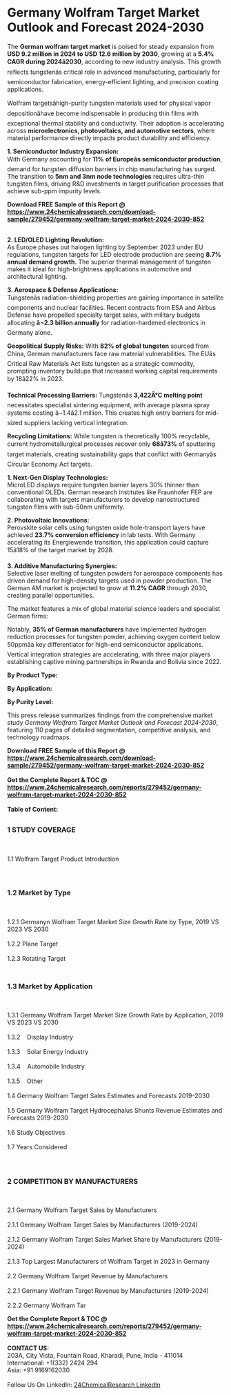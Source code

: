 <h1>Germany Wolfram Target Market Outlook and Forecast 2024-2030</h1><p>The <strong>German wolfram target market</strong> is poised for steady expansion from <strong>USD 9.2 million in 2024 to USD 12.6 million by 2030</strong>, growing at a <strong>5.4% CAGR during 2024â2030</strong>, according to new industry analysis. This growth reflects tungstenâs critical role in advanced manufacturing, particularly for semiconductor fabrication, energy-efficient lighting, and precision coating applications.</p><p>Wolfram targetsâhigh-purity tungsten materials used for physical vapor depositionâhave become indispensable in producing thin films with exceptional thermal stability and conductivity. Their adoption is accelerating across <strong>microelectronics, photovoltaics, and automotive sectors</strong>, where material performance directly impacts product durability and efficiency.</p><p><strong>1. Semiconductor Industry Expansion:</strong><br>
With Germany accounting for <strong>11% of Europeâs semiconductor production</strong>, demand for tungsten diffusion barriers in chip manufacturing has surged. The transition to <strong>5nm and 3nm node technologies</strong> requires ultra-thin tungsten films, driving R&amp;D investments in target purification processes that achieve sub-ppm impurity levels.</p><div><b>Download FREE Sample of this Report @ 
            <a href="https://www.24chemicalresearch.com/download-sample/279452/germany-wolfram-target-market-2024-2030-852">
            https://www.24chemicalresearch.com/download-sample/279452/germany-wolfram-target-market-2024-2030-852</a></b></div><br><p><strong>2. LED/OLED Lighting Revolution:</strong><br>
As Europe phases out halogen lighting by September 2023 under EU regulations, tungsten targets for LED electrode production are seeing <strong>8.7% annual demand growth</strong>. The superior thermal management of tungsten makes it ideal for high-brightness applications in automotive and architectural lighting.</p><p><strong>3. Aerospace &amp; Defense Applications:</strong><br>
Tungstenâs radiation-shielding properties are gaining importance in satellite components and nuclear facilities. Recent contracts from ESA and Airbus Defense have propelled specialty target sales, with military budgets allocating <strong>â¬2.3 billion annually</strong> for radiation-hardened electronics in Germany alone.</p><p><strong>Geopolitical Supply Risks:</strong> With <strong>82% of global tungsten</strong> sourced from China, German manufacturers face raw material vulnerabilities. The EUâs Critical Raw Materials Act lists tungsten as a strategic commodity, prompting inventory buildups that increased working capital requirements by 18â22% in 2023.</p><p><strong>Technical Processing Barriers:</strong> Tungstenâs <strong>3,422Â°C melting point</strong> necessitates specialist sintering equipment, with average plasma spray systems costing â¬1.4â2.1 million. This creates high entry barriers for mid-sized suppliers lacking vertical integration.</p><p><strong>Recycling Limitations:</strong> While tungsten is theoretically 100% recyclable, current hydrometallurgical processes recover only <strong>68â73%</strong> of sputtering target materials, creating sustainability gaps that conflict with Germanyâs Circular Economy Act targets.</p><p><strong>1. Next-Gen Display Technologies:</strong><br>
MicroLED displays require tungsten barrier layers 30% thinner than conventional OLEDs. German research institutes like Fraunhofer FEP are collaborating with targets manufacturers to develop nanostructured tungsten films with sub-50nm uniformity.</p><p><strong>2. Photovoltaic Innovations:</strong><br>
Perovskite solar cells using tungsten oxide hole-transport layers have achieved <strong>23.7% conversion efficiency</strong> in lab tests. With Germany accelerating its Energiewende transition, this application could capture 15â18% of the target market by 2028.</p><p><strong>3. Additive Manufacturing Synergies:</strong><br>
Selective laser melting of tungsten powders for aerospace components has driven demand for high-density targets used in powder production. The German AM market is projected to grow at <strong>11.2% CAGR</strong> through 2030, creating parallel opportunities.</p><p>The market features a mix of global material science leaders and specialist German firms:</p><p>Notably, <strong>35% of German manufacturers</strong> have implemented hydrogen reduction processes for tungsten powder, achieving oxygen content below 50ppmâa key differentiator for high-end semiconductor applications. Vertical integration strategies are accelerating, with three major players establishing captive mining partnerships in Rwanda and Bolivia since 2022.</p><p><strong>By Product Type:</strong></p><p><strong>By Application:</strong></p><p><strong>By Purity Level:</strong></p><p>This press release summarizes findings from the comprehensive market study <em>Germany Wolfram Target Market Outlook and Forecast 2024-2030</em>, featuring 110 pages of detailed segmentation, competitive analysis, and technology roadmaps.</p><div><b>Download FREE Sample of this Report @ 
            <a href="https://www.24chemicalresearch.com/download-sample/279452/germany-wolfram-target-market-2024-2030-852">
            https://www.24chemicalresearch.com/download-sample/279452/germany-wolfram-target-market-2024-2030-852</a></b></div><br><div><b>Get the Complete Report & TOC @ 
            <a href="https://www.24chemicalresearch.com/reports/279452/germany-wolfram-target-market-2024-2030-852">
            https://www.24chemicalresearch.com/reports/279452/germany-wolfram-target-market-2024-2030-852</a></b></div><br>
            <b>Table of Content:</b><p><h2><span style="font-size:16px"><strong>1 STUDY COVERAGE</strong></span></h2><br />
<p>1.1 Wolfram Target Product Introduction</p><br />
<h2><span style="font-size:16px"><strong>1.2 Market by Type</strong></span></h2><br />
<p>1.2.1 Germanyn Wolfram Target Market Size Growth Rate by Type, 2019 VS 2023 VS 2030<br /><br />
1.2.2 Plane Target&nbsp;&nbsp; &nbsp;<br /><br />
1.2.3 Rotating Target<br /><br />
<h2><span style="font-size:16px"><strong>1.3 Market by Application</strong></span></h2><br />
<p>1.3.1 Germany Wolfram Target Market Size Growth Rate by Application, 2019 VS 2023 VS 2030<br /><br />
1.3.2&nbsp;&nbsp; &nbsp;Display Industry<br /><br />
1.3.3&nbsp;&nbsp; &nbsp;Solar Energy Industry<br /><br />
1.3.4&nbsp;&nbsp; &nbsp;Automobile Industry<br /><br />
1.3.5&nbsp;&nbsp; &nbsp;Other<br /><br />
1.4 Germany Wolfram Target Sales Estimates and Forecasts 2019-2030<br /><br />
1.5 Germany Wolfram Target Hydrocephalus Shunts Revenue Estimates and Forecasts 2019-2030<br /><br />
1.6 Study Objectives<br /><br />
1.7 Years Considered</p><br />
<h2><span style="font-size:16px"><strong>2 COMPETITION BY MANUFACTURERS</strong></span></h2><br />
<p>2.1 Germany Wolfram Target Sales by Manufacturers<br /><br />
2.1.1 Germany Wolfram Target Sales by Manufacturers (2019-2024)<br /><br />
2.1.2 Germany Wolfram Target Sales Market Share by Manufacturers (2019-2024)<br /><br />
2.1.3 Top Largest Manufacturers of Wolfram Target in 2023 in Germany<br /><br />
2.2 Germany Wolfram Target Revenue by Manufacturers<br /><br />
2.2.1 Germany Wolfram Target Revenue by Manufacturers (2019-2024)<br /><br />
2.2.2 Germany Wolfram Tar</p><div><b>Get the Complete Report & TOC @ 
            <a href="https://www.24chemicalresearch.com/reports/279452/germany-wolfram-target-market-2024-2030-852">
            https://www.24chemicalresearch.com/reports/279452/germany-wolfram-target-market-2024-2030-852</a></b></div><br><b>CONTACT US:</b><br>
            203A, City Vista, Fountain Road, Kharadi, Pune, India - 411014<br>
            International: +1(332) 2424 294<br>
            Asia: +91 9169162030 <br><br>
            Follow Us On LinkedIn: <a href="https://www.linkedin.com/company/24chemicalresearch/">24ChemicalResearch LinkedIn</a>
